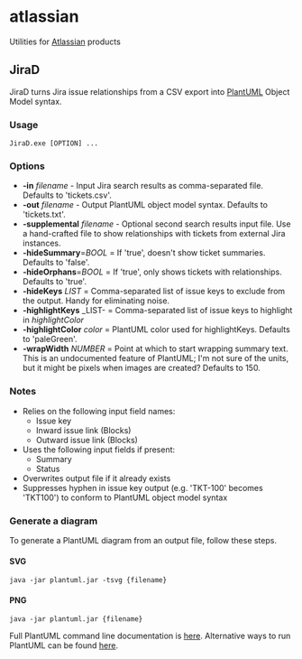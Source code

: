 # atlassian
Utilities for [Atlassian](https://www.atlassian.com/) products

## JiraD
JiraD turns Jira issue relationships from a CSV export into [PlantUML](https://www.plantuml.com/) Object Model syntax.

### Usage

    JiraD.exe [OPTION] ...

### Options
* **-in** _filename_ - Input Jira search results as comma-separated file. Defaults to 'tickets.csv'. 
* **-out** _filename_ - Output PlantUML object model syntax. Defaults to 'tickets.txt'.
* **-supplemental** _filename_ - Optional second search results input file. Use a hand-crafted file to show relationships with tickets from external Jira instances.
* **-hideSummary**=_BOOL_ = If 'true', doesn't show ticket summaries. Defaults to 'false'.
* **-hideOrphans**=_BOOL_ = If 'true', only shows tickets with relationships. Defaults to 'true'.
* **-hideKeys** _LIST_ = Comma-separated list of issue keys to exclude from the output. Handy for eliminating noise.
* **-highlightKeys** _LIST- = Comma-separated list of issue keys to highlight in _highlightColor_
* **-highlightColor** _color_ = PlantUML color used for highlightKeys. Defaults to 'paleGreen'.
* **-wrapWidth** _NUMBER_ = Point at which to start wrapping summary text. This is an undocumented feature of PlantUML; I'm not sure of the units, but it might be pixels when images are created? Defaults to 150. 

### Notes
* Relies on the following input field names:
  * Issue key
  * Inward issue link (Blocks)
  * Outward issue link (Blocks)
* Uses the following input fields if present:
  * Summary
  * Status
* Overwrites output file if it already exists
* Suppresses hyphen in issue key output (e.g. 'TKT-100' becomes 'TKT100') to conform to PlantUML object model syntax

### Generate a diagram
To generate a PlantUML diagram from an output file, follow these steps.

#### SVG
    java -jar plantuml.jar -tsvg {filename}

#### PNG
    java -jar plantuml.jar {filename}

Full PlantUML command line documentation is [here](https://plantuml.com/command-line). Alternative ways
to run PlantUML can be found [here](https://plantuml.com/running).